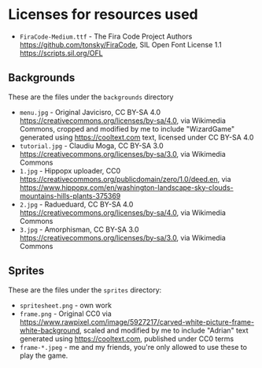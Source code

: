 # Licenses for resources used

- `FiraCode-Medium.ttf` - The Fira Code Project Authors <https://github.com/tonsky/FiraCode>, SIL Open Font License 1.1 <https://scripts.sil.org/OFL>
 
## Backgrounds

These are the files under the `backgrounds` directory

- `menu.jpg` - Original Javicisro, CC BY-SA 4.0 <https://creativecommons.org/licenses/by-sa/4.0>, via Wikimedia Commons, cropped and modified by me to include "WizardGame" generated using <https://cooltext.com> text, licensed under CC BY-SA 4.0
- `tutorial.jpg` - Claudiu Moga, CC BY-SA 3.0 <https://creativecommons.org/licenses/by-sa/3.0>, via Wikimedia Commons
- `1.jpg` - Hippopx uploader, CC0 <https://creativecommons.org/publicdomain/zero/1.0/deed.en>, via <https://www.hippopx.com/en/washington-landscape-sky-clouds-mountains-hills-plants-375369>
- `2.jpg` - Radueduard, CC BY-SA 4.0 <https://creativecommons.org/licenses/by-sa/4.0>, via Wikimedia Commons
- `3.jpg` - Amorphisman, CC BY-SA 3.0 <https://creativecommons.org/licenses/by-sa/3.0>, via Wikimedia Commons

## Sprites

These are the files under the `sprites` directory:

- `spritesheet.png` - own work
- `frame.png` - Original CC0 via <https://www.rawpixel.com/image/5927217/carved-white-picture-frame-white-background>, scaled and modified by me to include "Adrian" text generated using <https://cooltext.com>, published under CC0 terms
- `frame-*.jpeg` - me and my friends, you're only allowed to use these to play the game.
